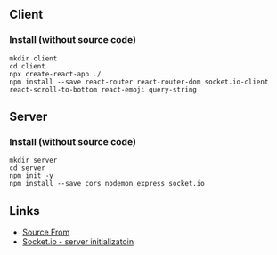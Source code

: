 ## Client
### Install (without source code)
```shell
mkdir client
cd client
npx create-react-app ./
npm install --save react-router react-router-dom socket.io-client react-scroll-to-bottom react-emoji query-string
```

## Server
### Install (without source code)
```shell
mkdir server
cd server
npm init -y
npm install --save cors nodemon express socket.io
```

## Links
- [Source From](https://github.com/adrianhajdin/project_chat_application)
- [Socket.io - server initializatoin](https://socket.io/docs/server-initialization/)